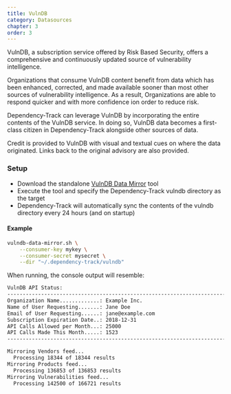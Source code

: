```yaml
---
title: VulnDB
category: Datasources
chapter: 3
order: 3
---
```


VulnDB, a subscription service offered by Risk Based Security, offers a comprehensive and continuously updated 
source of vulnerability intelligence.

Organizations that consume VulnDB content benefit from data which has been enhanced, corrected, and made available 
sooner than most other sources of vulnerability intelligence. As a result, Organizations are able to respond quicker
and with more confidence ion order to reduce risk.

Dependency-Track can leverage VulnDB by incorporating the entire contents of the VulnDB service. In doing so, VulnDB
data becomes a first-class citizen in Dependency-Track alongside other sources of data.

Credit is provided to VulnDB with visual and textual cues on where the data originated.
Links back to the original advisory are also provided.

### Setup

* Download the standalone [VulnDB Data Mirror] tool
* Execute the tool and specify the Dependency-Track vulndb directory as the target
* Dependency-Track will automatically sync the contents of the vulndb directory every 24 hours (and on startup)

#### Example

```bash
vulndb-data-mirror.sh \
    --consumer-key mykey \
    --consumer-secret mysecret \
    --dir "~/.dependency-track/vulndb"
```

When running, the console output will resemble:

```bash
VulnDB API Status:
--------------------------------------------------------------------------------
Organization Name.............: Example Inc.
Name of User Requesting.......: Jane Doe
Email of User Requesting......: jane@example.com
Subscription Expiration Date..: 2018-12-31
API Calls Allowed per Month...: 25000
API Calls Made This Month.....: 1523
--------------------------------------------------------------------------------

Mirroring Vendors feed...
  Processing 18344 of 18344 results
Mirroring Products feed...
  Processing 136853 of 136853 results
Mirroring Vulnerabilities feed...
  Processing 142500 of 166721 results
```

[VulnDB Data Mirror]: https://github.com/stevespringett/vulndb-data-mirror